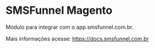 # SMSFunnel Magento
Módulo para integrar com o app.smsfunnel.com.br.

Mais informações acesse: https://docs.smsfunnel.com.br

